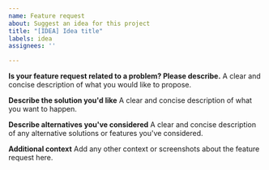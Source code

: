 ```yaml
---
name: Feature request
about: Suggest an idea for this project
title: "[IDEA] Idea title"
labels: idea
assignees: ''

---
```


**Is your feature request related to a problem? Please describe.**
A clear and concise description of what you would like to propose. 

**Describe the solution you'd like**
A clear and concise description of what you want to happen.

**Describe alternatives you've considered**
A clear and concise description of any alternative solutions or features you've considered.

**Additional context**
Add any other context or screenshots about the feature request here.
